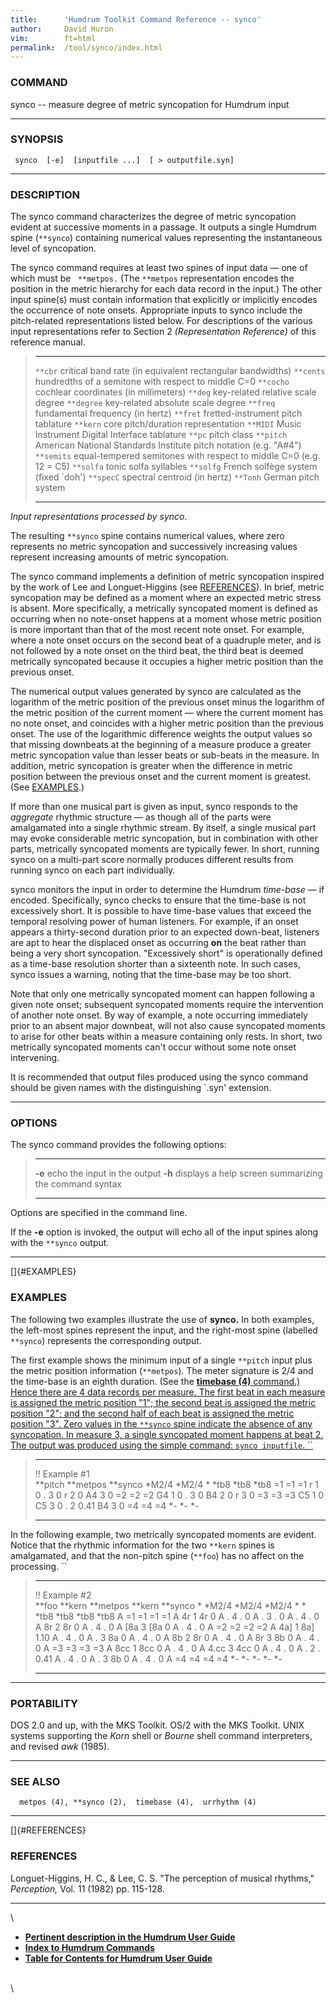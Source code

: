 ```yaml
---
title:		'Humdrum Toolkit Command Reference -- synco'
author:		David Huron
vim:		ft=html
permalink:	/tool/synco/index.html
---
```


### COMMAND

<span class="tool">synco</span> -- measure degree of metric syncopation for Humdrum input

------------------------------------------------------------------------

### SYNOPSIS

` synco  [-e]  [inputfile ...]  [ > outputfile.syn]`

------------------------------------------------------------------------

### DESCRIPTION

The <span class="tool">synco</span> command characterizes the degree of metric syncopation
evident at successive moments in a passage. It outputs a single Humdrum
spine (`**synco`) containing numerical values representing the
instantaneous level of syncopation.

The <span class="tool">synco</span> command requires at least two spines of input data &mdash; one
of which must be ` **metpos.` (The `**metpos` representation encodes the
position in the metric hierarchy for each data record in the input.) The
other input spine(s) must contain information that explicitly or
implicitly encodes the occurrence of note onsets. Appropriate inputs to
<span class="tool">synco</span> include the pitch-related representations listed below. For
descriptions of the various input representations refer to Section 2
*(Representation Reference)* of this reference manual.

>   ------------ ----------------------------------------------------------------------
>   `**cbr`      critical band rate (in equivalent rectangular bandwidths)
>   `**cents`    hundredths of a semitone with respect to middle C=0
>   `**cocho`    cochlear coordinates (in millimeters)
>   `**deg`      key-related relative scale degree
>   `**degree`   key-related absolute scale degree
>   `**freq`     fundamental frequency (in hertz)
>   `**fret`     fretted-instrument pitch tablature
>   `**kern`     core pitch/duration representation
>   `**MIDI`     Music Instrument Digital Interface tablature
>   `**pc`       pitch class
>   `**pitch`    American National Standards Institute pitch notation (e.g. \"A\#4\")
>   `**semits`   equal-tempered semitones with respect to middle C=0 (e.g. 12 = C5)
>   `**solfa`    tonic solfa syllables
>   `**solfg`    French solfège system (fixed \`doh\')
>   `**specC`    spectral centroid (in hertz)
>   `**Tonh`     German pitch system
>   ------------ ----------------------------------------------------------------------
>
*Input representations processed by <span class="tool">synco</span>.*

The resulting `**synco` spine contains numerical values, where zero
represents no metric syncopation and successively increasing values
represent increasing amounts of metric syncopation.

The <span class="tool">synco</span> command implements a definition of metric syncopation
inspired by the work of Lee and Longuet-Higgins (see
[REFERENCES](#REFERENCES)). In brief, metric syncopation may be defined
as a moment where an expected metric stress is absent. More
specifically, a metrically syncopated moment is defined as occurring
when no note-onset happens at a moment whose metric position is more
important than that of the most recent note onset. For example, where a
note onset occurs on the second beat of a quadruple meter, and is not
followed by a note onset on the third beat, the third beat is deemed
metrically syncopated because it occupies a higher metric position than
the previous onset.

The numerical output values generated by <span class="tool">synco</span> are calculated as the
logarithm of the metric position of the previous onset minus the
logarithm of the metric position of the current moment &mdash; where the
current moment has no note onset, and coincides with a higher metric
position than the previous onset. The use of the logarithmic difference
weights the output values so that missing downbeats at the beginning of
a measure produce a greater metric syncopation value than lesser beats
or sub-beats in the measure. In addition, metric syncopation is greater
when the difference in metric position between the previous onset and
the current moment is greatest. (See [EXAMPLES](#EXAMPLES).)

If more than one musical part is given as input, <span class="tool">synco</span> responds to
the *aggregate* rhythmic structure &mdash; as though all of the parts were
amalgamated into a single rhythmic stream. By itself, a single musical
part may evoke considerable metric syncopation, but in combination with
other parts, metrically syncopated moments are typically fewer. In
short, running <span class="tool">synco</span> on a multi-part score normally produces
different results from running <span class="tool">synco</span> on each part individually.

<span class="tool">synco</span> monitors the input in order to determine the Humdrum
*time-base* &mdash; if encoded. Specifically, <span class="tool">synco</span> checks to ensure
that the time-base is not excessively short. It is possible to have
time-base values that exceed the temporal resolving power of human
listeners. For example, if an onset appears a thirty-second duration
prior to an expected down-beat, listeners are apt to hear the displaced
onset as occurring **on** the beat rather than being a very short
syncopation. \"Excessively short\" is operationally defined as a
time-base resolution shorter than a sixteenth note. In such cases,
<span class="tool">synco</span> issues a warning, noting that the time-base may be too short.

Note that only one metrically syncopated moment can happen following a
given note onset; subsequent syncopated moments require the intervention
of another note onset. By way of example, a note occurring immediately
prior to an absent major downbeat, will not also cause syncopated
moments to arise for other beats within a measure containing only rests.
In short, two metrically syncopated moments can't occur without some
note onset intervening.

It is recommended that output files produced using the <span class="tool">synco</span> command
should be given names with the distinguishing \`.syn\' extension.

------------------------------------------------------------------------

### OPTIONS

The <span class="tool">synco</span> command provides the following options:

>   -------- -------------------------------------------------------
>   **-e**   echo the input in the output
>   **-h**   displays a help screen summarizing the command syntax
>   -------- -------------------------------------------------------
>
Options are specified in the command line.

If the **-e** option is invoked, the output will echo all of the input
spines along with the `**synco` output.

------------------------------------------------------------------------

[]{#EXAMPLES}

### EXAMPLES

The following two examples illustrate the use of **synco.** In both
examples, the left-most spines represent the input, and the right-most
spine (labelled `**synco`) represents the corresponding output.

The first example shows the minimum input of a single `**pitch` input
plus the metric position information (`**metpos`). The meter signature
is 2/4 and the time-base is an eighth duration. (See the [**timebase
(4)** command.) Hence there are 4 data records per measure. The first
beat in each measure is assigned the metric position \"1\"; the second
beat is assigned the metric position \"2\"; and the second half of each
beat is assigned the metric position \"3\". Zero values in the `**synco`
spine indicate the absence of any syncopation. In measure 3, a single
syncopated moment happens at beat 2. The output was produced using the
simple command: `synco inputfile`. ``](timebase.html)

>   ---------------- ------------ -----------
>   !! Example \#1                
>   \*\*pitch        \*\*metpos   \*\*synco
>   \*M2/4           \*M2/4       \*
>   \*tb8            \*tb8        \*tb8
>   =1               =1           =1
>   r                1            0
>   .                3            0
>   r                2            0
>   A4               3            0
>   =2               =2           =2
>   G4               1            0
>   .                3            0
>   B4               2            0
>   r                3            0
>   =3               =3           =3
>   C5               1            0
>   C5               3            0
>   .                2            0.41
>   B4               3            0
>   =4               =4           =4
>   \*-              \*-          \*-
>   ---------------- ------------ -----------
>
In the following example, two metrically syncopated moments are evident.
Notice that the rhythmic information for the two `**kern` spines is
amalgamated, and that the non-pitch spine (`**foo`) has no affect on the
processing. ``

>   ---------------- ---------- ------------ ---------- -----------
>   !! Example \#2                                      
>   \*\*foo          \*\*kern   \*\*metpos   \*\*kern   \*\*synco
>   \*               \*M2/4     \*M2/4       \*M2/4     \*
>   \*               \*tb8      \*tb8        \*tb8      \*tb8
>   A                =1         =1           =1         =1
>   A                4r         1            4r         0
>   A                .          4            .          0
>   A                .          3            .          0
>   A                .          4            .          0
>   A                8r         2            8r         0
>   A                .          4            .          0
>   A                \[8a       3            \[8a       0
>   A                .          4            .          0
>   A                =2         =2           =2         =2
>   A                4a\]       1            8a\]       1.10
>   A                .          4            .          0
>   A                .          3            8a         0
>   A                .          4            .          0
>   A                8b         2            8r         0
>   A                .          4            .          0
>   A                8r         3            8b         0
>   A                .          4            .          0
>   A                =3         =3           =3         =3
>   A                8cc        1            8cc        0
>   A                .          4            .          0
>   A                4.cc       3            4cc        0
>   A                .          4            .          0
>   A                .          2            .          0.41
>   A                .          4            .          0
>   A                .          3            8b         0
>   A                .          4            .          0
>   A                =4         =4           =4         =4
>   \*-              \*-        \*-          \*-        \*-
>   ---------------- ---------- ------------ ---------- -----------
>
------------------------------------------------------------------------

### PORTABILITY

DOS 2.0 and up, with the MKS Toolkit. OS/2 with the MKS Toolkit. UNIX
systems supporting the *Korn* shell or *Bourne* shell command
interpreters, and revised *awk* (1985).

------------------------------------------------------------------------

### SEE ALSO

`  metpos (4), **synco (2),  timebase (4),  urrhythm (4)`

------------------------------------------------------------------------

[]{#REFERENCES}

### REFERENCES

Longuet-Higgins, H. C., & Lee, C. S. \"The perception of musical
rhythms,\" *Perception,* Vol. 11 (1982) pp. 115-128.

------------------------------------------------------------------------

\

-   [**Pertinent description in the Humdrum User
    Guide**](../guide23.html#Synco)
-   [**Index to Humdrum Commands**](../commands.toc.html)
-   [**Table for Contents for Humdrum User Guide**](../guide.toc.html)

\
\
